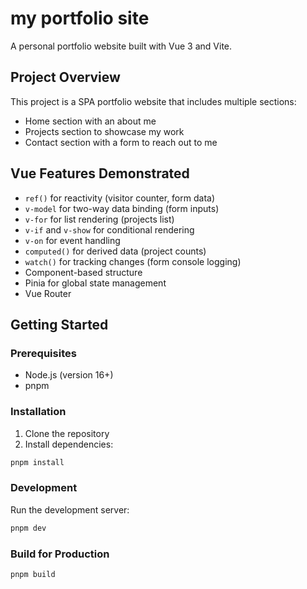 # my portfolio site

A personal portfolio website built with Vue 3 and Vite.

## Project Overview

This project is a SPA portfolio website that includes multiple sections:
- Home section with an about me
- Projects section to showcase my work
- Contact section with a form to reach out to me

## Vue Features Demonstrated

- `ref()` for reactivity (visitor counter, form data)
- `v-model` for two-way data binding (form inputs)
- `v-for` for list rendering (projects list)
- `v-if` and `v-show` for conditional rendering
- `v-on` for event handling
- `computed()` for derived data (project counts)
- `watch()` for tracking changes (form console logging)
- Component-based structure
- Pinia for global state management
- Vue Router

## Getting Started

### Prerequisites

- Node.js (version 16+)
- pnpm

### Installation

1. Clone the repository
2. Install dependencies:
```bash
pnpm install
```

### Development

Run the development server:
```bash
pnpm dev
```

### Build for Production

```bash
pnpm build
```
